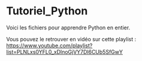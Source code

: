 # Tutoriel_Python

Voici les fichiers pour apprendre Python en entier.

Vous pouvez le retrouver en vidéo sur cette playlist : 
https://www.youtube.com/playlist?list=PLNLxs0YFL0_xDlnoGjVY7Dl6CUb5SfGwY
